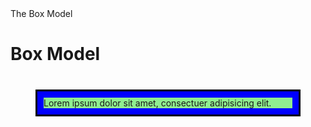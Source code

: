 <!DOCTYPE html>
<html>
<head>
<meta charset="utf-8"
<title>The Box Model</title>
<style>

body {
    margin: 0;
    padding: 0;
	background-color: gray;
}
#box {
	background-color: blue;
	padding: 10px 10px 10px 10px;
	border: 3px solid black;
	margin: 40px;
}
#content {
	background-color: #90EE90; //green
}

h1 {
	margin-bottom: 30px;
}

</style>
</head>
<body>

<h1>Box Model</h1>
<div id= "box">
  <div id= "content"> Lorem ipsum dolor sit amet, consectuer adipisicing elit.
  </div>
</div>

</body>
</html>
